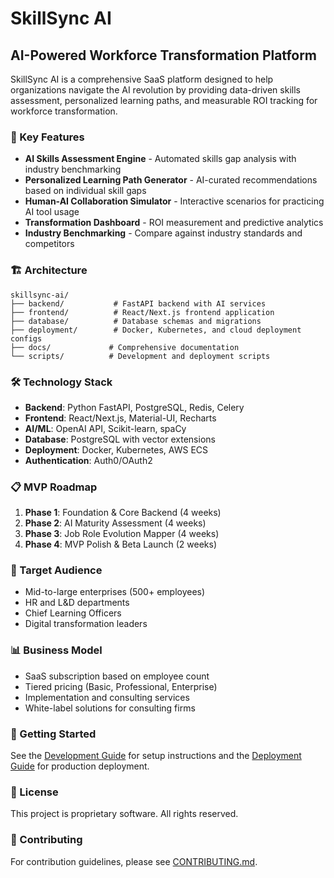 # SkillSync AI

## AI-Powered Workforce Transformation Platform

SkillSync AI is a comprehensive SaaS platform designed to help organizations navigate the AI revolution by providing data-driven skills assessment, personalized learning paths, and measurable ROI tracking for workforce transformation.

### 🚀 Key Features

- **AI Skills Assessment Engine** - Automated skills gap analysis with industry benchmarking
- **Personalized Learning Path Generator** - AI-curated recommendations based on individual skill gaps
- **Human-AI Collaboration Simulator** - Interactive scenarios for practicing AI tool usage
- **Transformation Dashboard** - ROI measurement and predictive analytics
- **Industry Benchmarking** - Compare against industry standards and competitors

### 🏗️ Architecture

```
skillsync-ai/
├── backend/           # FastAPI backend with AI services
├── frontend/          # React/Next.js frontend application
├── database/          # Database schemas and migrations
├── deployment/        # Docker, Kubernetes, and cloud deployment configs
├── docs/             # Comprehensive documentation
└── scripts/          # Development and deployment scripts
```

### 🛠️ Technology Stack

- **Backend**: Python FastAPI, PostgreSQL, Redis, Celery
- **Frontend**: React/Next.js, Material-UI, Recharts
- **AI/ML**: OpenAI API, Scikit-learn, spaCy
- **Database**: PostgreSQL with vector extensions
- **Deployment**: Docker, Kubernetes, AWS ECS
- **Authentication**: Auth0/OAuth2

### 📋 MVP Roadmap

1. **Phase 1**: Foundation & Core Backend (4 weeks)
2. **Phase 2**: AI Maturity Assessment (4 weeks)
3. **Phase 3**: Job Role Evolution Mapper (4 weeks)
4. **Phase 4**: MVP Polish & Beta Launch (2 weeks)

### 🎯 Target Audience

- Mid-to-large enterprises (500+ employees)
- HR and L&D departments
- Chief Learning Officers
- Digital transformation leaders

### 📊 Business Model

- SaaS subscription based on employee count
- Tiered pricing (Basic, Professional, Enterprise)
- Implementation and consulting services
- White-label solutions for consulting firms

### 🔧 Getting Started

See the [Development Guide](docs/DEVELOPMENT.md) for setup instructions and the [Deployment Guide](docs/DEPLOYMENT.md) for production deployment.

### 📄 License

This project is proprietary software. All rights reserved.

### 🤝 Contributing

For contribution guidelines, please see [CONTRIBUTING.md](docs/CONTRIBUTING.md).
